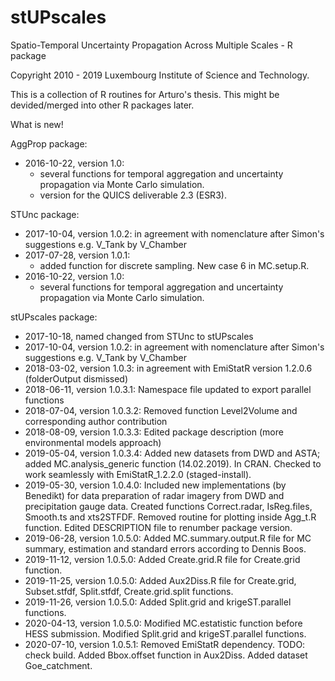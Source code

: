 # stUPscales
 Spatio-Temporal Uncertainty Propagation Across Multiple Scales - R package
 
 Copyright 2010 - 2019 Luxembourg Institute of Science and Technology.


This is a collection of R routines for Arturo's thesis. This might be devided/merged into other R packages later.

What is new!

AggProp package:
  - 2016-10-22, version 1.0: 
    - several functions for temporal aggregation and uncertainty propagation via Monte Carlo simulation.
    - version for the QUICS deliverable 2.3 (ESR3).
    
STUnc package:
  - 2017-10-04, version 1.0.2: in agreement with nomenclature after Simon's suggestions e.g. V_Tank by V_Chamber
  - 2017-07-28, version 1.0.1:
    - added function for discrete sampling. New case 6 in MC.setup.R.
  - 2016-10-22, version 1.0: 
    - several functions for temporal aggregation and uncertainty propagation via Monte Carlo simulation.

stUPscales package:
  - 2017-10-18, named changed from STUnc to stUPscales
  - 2017-10-04, version 1.0.2: in agreement with nomenclature after Simon's suggestions e.g. V_Tank by V_Chamber
  - 2018-03-02, version 1.0.3: in agreement with EmiStatR version 1.2.0.6 (folderOutput dismissed)
  - 2018-06-11, version 1.0.3.1: Namespace file updated to export parallel functions
  - 2018-07-04, version 1.0.3.2: Removed function Level2Volume and corresponding author contribution
  - 2018-08-09, version 1.0.3.3: Edited package description (more environmental models approach)
  - 2019-05-04, version 1.0.3.4: Added new datasets from DWD and ASTA; added MC.analysis_generic function (14.02.2019). In CRAN.
                                 Checked to work seamlessly with EmiStatR_1.2.2.0 (staged-install).
  - 2019-05-30, version 1.0.4.0: Included new implementations (by Benedikt) for data preparation of radar
  imagery from DWD and precipitation gauge data. Created functions Correct.radar, IsReg.files, Smooth.ts and
  xts2STFDF. Removed routine for plotting inside Agg_t.R function. Edited DESCRIPTION file to renumber 
  package version.
  - 2019-06-28, version 1.0.5.0: Added MC.summary.output.R file for MC summary, estimation and 
  standard errors according to Dennis Boos.
  - 2019-11-12, version 1.0.5.0: Added Create.grid.R file for Create.grid function.
  - 2019-11-25, version 1.0.5.0: Added Aux2Diss.R file for Create.grid, 
  Subset.stfdf, Split.stfdf, Create.grid.split functions.
  - 2019-11-26, version 1.0.5.0: Added Split.grid and krigeST.parallel functions.
  - 2020-04-13, version 1.0.5.0: Modified MC.estatistic function before HESS submission. 
  Modified Split.grid and krigeST.parallel functions.
  - 2020-07-10, version 1.0.5.1: Removed EmiStatR dependency. TODO: check build.
  Added Bbox.offset function in Aux2Diss. Added dataset Goe_catchment.